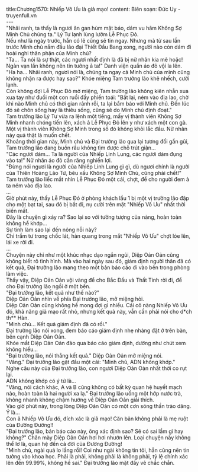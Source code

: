 title:Chương1570: Nhiếp Vô Ưu là giả mạo!
content:
Biên soạn: Đức Uy - truyenfull.vn<br>---<br>"Nhãi ranh, ta thấy là ngươi ăn gan hùm mật báo, dám vu hãm Không Sợ Minh Chủ chúng ta." Lý Tư lạnh lùng lườm Lễ Phục Đỏ.<br>Nếu như là ngày trước, hắn có lẽ cũng sẽ tin ngay. Nhưng mà từ sau lần trước Minh chủ nắm đầu lão đại Thiết Đầu Bang xong, người nào còn dám đi hoài nghi thân phận của Minh chủ?<br>"Ta... Ta nói là sự thật, các ngươi nhất định là đã bị nữ nhân kia mê hoặc! Ngàn vạn lần không nên tin tưởng ả ta!" Danh viện quần áo đỏ vội la lên.<br>"Ha ha... Nhãi ranh, ngươi nói là, chúng ta ngay cả Minh chủ của mình cũng không nhận ra được hay sao?" Khóe miệng Tam trưởng lão khẽ nhếch, cười lạnh.<br>Còn không đợi Lễ Phục Đỏ mở miệng, Tam trưởng lão không kiên nhẫn xua xua tay như đuổi một con ruồi đầy phiền toái: "Bắt lại, ném vào địa lao, chờ khi nào Minh chủ có thời gian rảnh rỗi, ta lại bẩm báo với Minh chủ. Đến lúc đó sẽ chôn sống hay là thiêu sống, cũng sẽ do Minh chủ định đoạt."<br>Tam trưởng lão Lý Tư vừa ra lệnh một tiếng, mấy vị thành viên Không Sợ Minh nhanh chóng tiến lên, xách ả Lễ Phục Đỏ lên y như xách một con gà.<br>Một vị thành viên Không Sợ Minh trong số đó không khỏi lắc đầu. Nữ nhân này quả thật là muốn chết.<br>Khoảng thời gian này, Minh chủ và Đại trưởng lão qua lại tương đối gần gũi, Tam trưởng lão đang buồn rầu không tìm được chỗ trút giận...<br>"Các ngươi dám... Ta là người của Nhiếp Linh Lung, các ngươi dám đụng vào ta!" Nữ nhân áo đỏ cắn răng nghiến lợi.<br>"Đừng nói ngươi là người của Nhiếp Linh Lung gì gì, dù ngươi chính là người của Thiên Hoàng Lão Tử, bêu xấu Không Sợ Minh Chủ, cũng phải chết!" Tam trưởng lão liếc mắt nhìn Lễ Phục Đỏ một cái, chợt, để cho người đem ả ta ném vào địa lao.<br>...<br>Giờ phút này, thấy Lễ Phục Đỏ ở phòng khách lầu 1 bị một vị trưởng lão đập cho một bạt tai, sau đó bị bắt đi, nụ cười trên mặt "Nhiếp Vô Ưu" nhất thời biến mất.<br>Đây là chuyện gì xảy ra? Sao lại so với tưởng tượng của nàng, hoàn toàn không hề khớp…<br>Sự tình làm sao lại đến nông nỗi này?<br>Chỉ trầm tư trong chốc lát, hàn quang trong mắt "Nhiếp Vô Ưu" chợt lóe lên, lái xe rời đi.<br>...<br>Chuyện này chỉ như một khúc nhạc dạo ngắn ngủi, Diệp Oản Oản cũng không biết rõ tình hình. Mà vào hai ngày sau đó, giám định người thân đã có kết quả, Đại trưởng lão mang theo một bản báo cáo đi vào bên trong phòng làm việc.<br>Thấy vậy, Diệp Oản Oản vội vàng để cho Bắc Đấu và Thất Tinh rời đi, để cho Đại trưởng lão ngồi ở một bên.<br>"Đại trưởng lão, kết quả như thế nào?"<br>Diệp Oản Oản nhìn về phía Đại trưởng lão, mở miệng hỏi.<br>Diệp Oản Oản cũng không hề mong đợi gì nhiều. Cái cô nàng Nhiếp Vô Ưu đó, khả năng giả mạo rất nhỏ, nhưng kết quả này, vẫn cần phải nói cho d*ch th** Hàn.<br>"Minh chủ... Kết quả giám định đã có rồi."<br>Đại trưởng lão nói xong, đem báo cáo giám định nhẹ nhàng đặt ở trên bàn, bên cạnh Diệp Oản Oản.<br>Khóe mắt Diệp Oản Oản đảo qua báo cáo giám định, dường như chút xem không hiểu...<br>"Đại trưởng lão, nói thẳng kết quả." Diệp Oản Oản mở miệng nói.<br>"Vâng." Đại trưởng lão gật đầu một cái: "Minh chủ, ADN không khớp."<br>Nghe câu này của Đại trưởng lão, con ngươi Diệp Oản Oản nhất thời co rụt lại.<br>ADN không khớp có ý tứ là…<br>"Vâng, nói cách khác, A và B cũng không có bất kỳ quan hệ huyết mạch nào, hoàn toàn là hai người xa lạ." Đại trưởng lão uống một hớp nước trà, không nhanh không chậm hướng về Diệp Oản Oản giải thích.<br>Vào giờ phút này, trong lòng Diệp Oản Oản có một cơn sóng thần trào dâng.<br>Ý là...<br>Con ả Nhiếp Vô Ưu đó, đích xác là giả mạo! Căn bản không phải là mẹ ruột của Đường Đường!!<br>"Đại trưởng lão, bản báo cáo này, ông xác định sao? Sẽ có sai lầm gì hay không?" Chân mày Diệp Oản Oản hơi hơi nhướn lên. Loại chuyện này không thể lơ là, quan hệ đến cả đời của Đường Đường!<br>"Minh chủ, ngài quá lo lắng rồi! Coi như ngài không tin tôi, hẳn cũng nên tin tưởng vào khoa học. Phải là phải, không phải là không phải, tỷ lệ chính xác lên đến 99.99%, không hề sai." Đại trưởng lão mặt đầy vẻ chắc chắn.